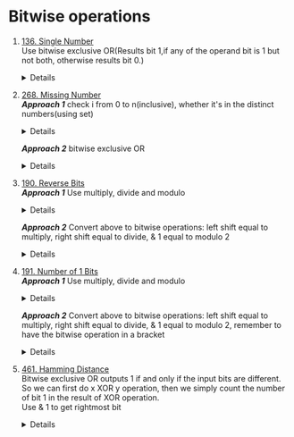 # Bitwise operations
1. [136. Single Number](https://leetcode.com/problems/single-number)  
    Use bitwise exclusive OR(Results bit 1,if any of the operand bit is 1 but not both, otherwise results bit 0.)
    <details>

      ```python
      def singleNumber(self, nums: List[int]) -> int:
          result = 0
          for n in nums:
              result ^= n
          return result      
      ```
    </details>
1. [268. Missing Number](https://leetcode.com/problems/missing-number)  
   ***Approach 1*** check i from 0 to n(inclusive), whether it's in the distinct numbers(using set)
    <details>

      ```python
        def missingNumber(self, nums: List[int]) -> int:
            distinctNums = set(nums)
            for i in range(len(nums) + 1):
                if i not in distinctNums:
                    return i         
      ```
    </details>
    
   ***Approach 2*** bitwise exclusive OR  
    <details>

      ```python
        def missingNumber(self, nums: List[int]) -> int:
            result = len(nums)
            for i, n in enumerate(nums):
                result ^= i ^ n
            
            return result        
      ```
    </details>
1. [190. Reverse Bits](https://leetcode.com/problems/reverse-bits)  
   ***Approach 1*** Use multiply, divide and modulo
    <details>

      ```python
        def reverseBits(self, n: int) -> int:
            result = 0
            for _ in range(32):
                result = result * 2 + n % 2
                n //= 2
            
            return result         
      ```
    </details>
    
   ***Approach 2*** Convert above to bitwise operations: left shift equal to multiply, right shift equal to divide, & 1 equal to modulo 2
    <details>

      ```python
        def reverseBits(self, n: int) -> int:
            result = 0
            for _ in range(32):
                result = (result << 1) + (n & 1)
                n >>= 1
            
            return result      
      ```
    </details>

1. [191. Number of 1 Bits](https://leetcode.com/problems/number-of-1-bits)  
   ***Approach 1*** Use multiply, divide and modulo
    <details>

      ```python
        def hammingWeight(self, n: int) -> int:
            result = 0
            while n != 0:
                result += n % 2
                n //= 2
            
            return result        
      ```
    </details>
    
   ***Approach 2*** Convert above to bitwise operations: left shift equal to multiply, right shift equal to divide, & 1 equal to modulo 2, remember to have the bitwise operation in a bracket
    <details>

      ```python
            result = 0
            while n != 0:
                result += (n & 1)
                n >>= 1
            
            return result    
      ```
    </details>
1. [461. Hamming Distance](https://leetcode.com/problems/hamming-distance)  
    Bitwise exclusive OR outputs 1 if and only if the input bits are different. So we can first do x XOR y operation, then we simply count the number of bit 1 in the result of XOR operation.  
    Use & 1 to get rightmost bit  
    <details>

      ```python
        def hammingDistance(self, x: int, y: int) -> int:
            xOry = x ^ y
            count = 0
            while xOry != 0:
                if xOry & 1:
                    count += 1
                xOry >>= 1
            return count  
      ```
    </details> 
